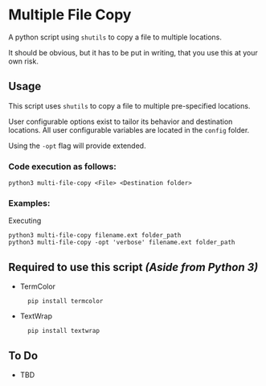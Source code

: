 # Multiple File Copy

A python script using `shutils` to copy a file to multiple locations.

It should be obvious, but it has to be put in writing, that you use this at your own risk.

## Usage

This script uses `shutils` to copy a file to multiple pre-specified locations.

User configurable options exist to tailor its behavior and destination locations.  All user configurable variables are located in the `config` folder.

Using the `-opt` flag will provide extended.

### **Code execution as follows:**

    python3 multi-file-copy <File> <Destination folder> 

### **Examples:**

Executing

    python3 multi-file-copy filename.ext folder_path
    python3 multi-file-copy -opt 'verbose' filename.ext folder_path

## Required to use this script *(Aside from Python 3)*

* TermColor

        pip install termcolor
* TextWrap

        pip install textwrap

## To Do

* TBD
